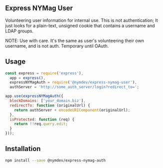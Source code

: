 Express NYMag User
------------------

Volunteering user information for internal use.  This is not authentication; It just looks for a plain-text, unsigned
cookie that contains a username and LDAP groups.

NOTE: Use with care.  It's the same as user's volunteering their own username, and is not auth.  Temporary until OAuth.

## Usage

```js
const express = require('express'),
  app = express(),
  expressNYMagAuth = require('@nymdev/express-nymag-user'),
  authServer = 'http://some_auth_server/login?redirect_to=';

app.use(expressNYMagAuth({
  blockDomains: ['your_domain.biz'],
  redirectTo: function (originalUrl) {
    return authServer + encodeURIComponent(originalUrl);
  },
  isProtected: function (req) {
    return !!req.query.edit;
  }
}));
```

## Installation

```bash
npm install --save @nymdev/express-nymag-auth
```
